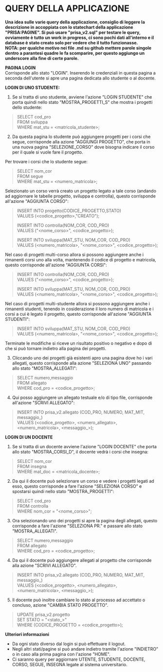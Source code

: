 # QUERY DELLA APPLICAZIONE

**Una idea sulle varie query della applicazione, consiglio di leggere la descrizione in accoppiata con lo statechart della applicazione "PRISA:PAGINE". Si può usare "prisa_v2.sql" per testare le query, ovviamente è tutto un work in progress, ci sono pochi dati all'interno e il database è stato creato solo per vedere che il tutto funzionasse.**  
**NOTA: per qualche motivo nei file .md su github mettere parole singole dentro a parantesi quadre le fa scomparire, per questo aggiungo un underscore alla fine di certe parole.**  

**PAGINA LOGIN**  
Corrisponde allo stato "LOGIN". 
Inserendo le credenziali in questa pagina a seconda dell'utente si apre una pagina dedicata allo studente o al docente. 

**LOGIN DI UNO STUDENTE:**

1. Se si tratta di uno studente, avviene l'azione "LOGIN STUDENTE" che porta quindi nello stato "MOSTRA_PROGETTI_S" che mostra i progetti dello studente:

> SELECT cod_pro  
> FROM sviluppa  
> WHERE mat_stu = <matricola_studente>;  

2. Da questa pagina lo studente può aggiungere progetti per i corsi che segue, corrisponde alla azione "AGGIUNGI PROGETTO", che porta in una nuova pagina "SELEZIONE_CORSO" dove bisogna indicare il corso per il quale si vuole fare il progetto.

Per trovare i corsi che lo studente segue:
> SELECT nom_cor  
> FROM segue  
> WHERE mat_stu = <numero_matricola>;  

Selezionato un corso verrà creato un progetto legato a tale corso (andando ad aggiornare le tabelle progetto, sviluppa e controlla), questo corrisponde all'azione "AGGIUNTA CORSO":

> INSERT INTO progetto(CODICE_PROGETTO,STATO)  
> VALUES (<codice_progetto>,"CREATO");  
>   
> INSERT INTO controlla(NOM_COR, COD_PRO)  
> VALUES ("<nome_corso>", <codice_progetto>);  
>   
> INSERT INTO sviluppa(MAT_STU, NOM_COR, COD_PRO)  
> VALUES (<numero_matricola>, "<nome_corso>", <codice_progetto>);  

Nel caso di progetti multi-corso allora si possono aggiungere anche i rimanenti corsi uno alla volta, mantenendo il codice di progetto e matricola, questo corrisponde all'azione "AGGIUNTA CORSI": 

> INSERT INTO controlla(NOM_COR, COD_PRO)  
> VALUES ("<nome_corso>", <codice_progetto>);  
>   
> INSERT INTO sviluppa(MAT_STU, NOM_COR, COD_PRO)  
> VALUES (<numero_matricola>, "<nome_corso>", <codice_progetto>); 

Nel caso di progetti multi-studente allora si possono aggiungere anche i rimanenti studenti, tenendo in cosiderazione il loro numero di matricola e i corsi a cui è legato il progetto, questo corrisponde all'azione "AGGIUNTA STUDENTI": 

> INSERT INTO sviluppa(MAT_STU, NOM_COR, COD_PRO)  
> VALUES (<numero_matricola>, "<nome_corso>", <codice_progetto>); 

Terminate le modifiche si riceve un risultato positivo o negativo e dopo di che si può tornare indietro alla pagina dei progetti.

3. Cliccando uno dei progetti già esistenti apro una pagina dove ho i vari allegati, questo corrisponde alla azione "SELEZIONA UNO" passando allo stato "MOSTRA_ALLEGATI":

> SELECT numero,messaggio  
> FROM allegato  
> WHERE cod_pro = <codice_progetto>;  

4. Qui posso aggiungere un allegato testuale e/o di tipo file, corrisponde all'azione "SCRIVI ALLEGATO":  

> INSERT INTO prisa_v2.allegato (COD_PRO, NUMERO, MAT_MIT, messaggio_)   
> VALUES (<codice_progetto>, <numero_allegato>, <numero_matricola>, <messaggio_>);  

**LOGIN DI UN DOCENTE**

1. Se si tratta di un docente avviene l'azione "LOGIN DOCENTE" che porta allo stato "MOSTRA_CORSI_D", il docente vedrà i corsi che insegna:

> SELECT nom_cor  
> FROM insegna  
> WHERE mat_doc = <matricola_docente>;  

2. Da qui il docente può selezionare un corso e vedere i progetti legati ad esso, questo corrisponde a fare l'azione "SELEZIONA CORSO" e spostarsi quindi nello stato "MOSTRA_PROGETTI":

> SELECT cod_pro  
> FROM controlla  
> WHERE nom_cor = "<nome_corso>";  

3. Ora selezionando uno dei progetti si apre la pagina degli allegati, questo corrisponde a fare l'azione "SELEZIONA PR." e passare allo stato "MOSTRA_ALLEGATI".

> SELECT numero,messaggio    
> FROM allegato  
> WHERE cod_pro = <codice_progetto>;  

4. Da qui il docente può aggiungere allegati al progetto che corrisponde alla azione "SCRIVI ALLEGATO".

> INSERT INTO prisa_v2.allegato (COD_PRO, NUMERO, MAT_MIT, messaggio_)   
> VALUES (<codice_progetto>, <numero_allegato>, <numero_matricola>, <messaggio_>);

5. Il docente può inoltre cambiare lo stato al processo ad accettato o concluso, azione "CAMBIA STATO PROGETTO".

> UPDATE prisa_v2.progetto   
> SET STATO = "<stato_>"   
> WHERE (CODICE_PROGETTO = <codice_progetto>);  

**Ulteriori informazioni**

- Da ogni stato diverso dal login si può effettuare il logout.  
- Negli altri stati/pagine si può andare indietro tramite l'azione "INDIETRO" o in caso alla prima pagina con l'azione "HOME".  
- Ci saranno query per aggiornare UTENTE, STUDENTE, DOCENTE, CORSO, SEGUE, INSEGNA legate al sistema universitario.   









